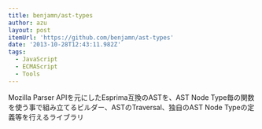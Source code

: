 ```yaml
---
title: benjamn/ast-types
author: azu
layout: post
itemUrl: 'https://github.com/benjamn/ast-types'
date: '2013-10-28T12:43:11.982Z'
tags:
  - JavaScript
  - ECMAScript
  - Tools
---
```

Mozilla Parser APIを元にしたEsprima互換のASTを、AST Node Type毎の関数を使う事で組み立てるビルダー、ASTのTraversal、独自のAST Node Typeの定義等を行えるライブラリ
